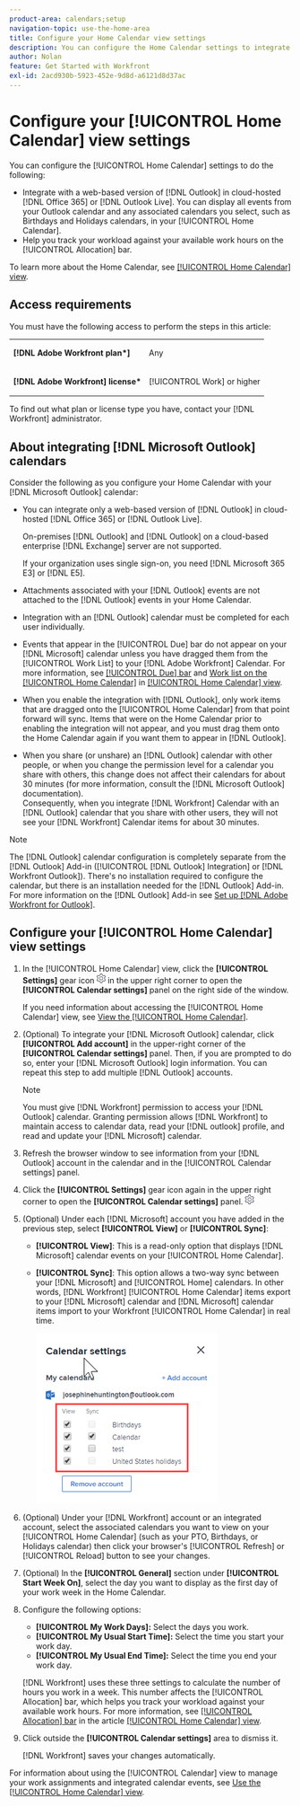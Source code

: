 ```yaml
---
product-area: calendars;setup
navigation-topic: use-the-home-area
title: Configure your Home Calendar view settings
description: You can configure the Home Calendar settings to integrate with a web-based version of Outlook and help you track your workload against your available work hours.
author: Nolan
feature: Get Started with Workfront
exl-id: 2acd930b-5923-452e-9d8d-a6121d8d37ac
---
```

# Configure your [!UICONTROL Home Calendar] view settings

You can configure the [!UICONTROL Home Calendar] settings to do the following:

* Integrate with a web-based version of [!DNL Outlook] in cloud-hosted [!DNL Office 365] or [!DNL Outlook Live]. You can display all events from your Outlook calendar and any associated calendars you select, such as Birthdays and Holidays calendars, in your [!UICONTROL Home Calendar].
* Help you track your workload against your available work hours on the [!UICONTROL Allocation] bar.

To learn more about the Home Calendar, see [[!UICONTROL Home Calendar] view](../../../workfront-basics/using-home/using-the-home-area/home-calendar-view.md).

## Access requirements

You must have the following access to perform the steps in this article:

<table style="table-layout:auto"> 
 <col> 
 </col> 
 <col> 
 </col> 
 <tbody> 
  <tr> 
   <td role="rowheader"><strong>[!DNL Adobe Workfront plan*]</strong></td> 
   <td> <p>Any</p> </td> 
  </tr> 
  <tr> 
   <td role="rowheader"><strong>[!DNL Adobe Workfront] license*</strong></td> 
   <td> <p>[!UICONTROL Work] or higher</p> </td> 
  </tr> 
 </tbody> 
</table>

To find out what plan or license type you have, contact your [!DNL Workfront] administrator.

## About integrating [!DNL Microsoft Outlook] calendars

Consider the following as you configure your Home Calendar with your [!DNL Microsoft Outlook] calendar:

* You can integrate only a web-based version of [!DNL Outlook] in cloud-hosted [!DNL Office 365] or [!DNL Outlook Live].

   On-premises [!DNL Outlook] and [!DNL Outlook] on a cloud-based enterprise [!DNL Exchange] server are not supported.

   If your organization uses single sign-on, you need [!DNL Microsoft 365 E3] or [!DNL E5].

* Attachments associated with your [!DNL Outlook] events are not attached to the [!DNL Outlook] events in your Home Calendar.
* Integration with an [!DNL Outlook] calendar must be completed for each user individually.
* Events that appear in the [!UICONTROL Due] bar do not appear on your [!DNL Microsoft] calendar unless you have dragged them from the [!UICONTROL Work List] to your [!DNL Adobe Workfront] Calendar. For more information, see [[!UICONTROL Due] bar](../../../workfront-basics/using-home/using-the-home-area/home-calendar-view.md#viewing-the-due-bar) and [Work list on the [!UICONTROL Home Calendar]](../../../workfront-basics/using-home/using-the-home-area/home-calendar-view.md#using-the-left-panel-of-the-home-view) in [[!UICONTROL Home Calendar] view](../../../workfront-basics/using-home/using-the-home-area/home-calendar-view.md).

* When you enable the integration with [!DNL Outlook], only work items that are dragged onto the [!UICONTROL Home Calendar] from that point forward will sync. Items that were on the Home Calendar prior to enabling the integration will not appear, and you must drag them onto the Home Calendar again if you want them to appear in [!DNL Outlook].
* When you share (or unshare) an [!DNL Outlook] calendar with other people, or when you change the permission level for a calendar you share with others, this change does not affect their calendars for about 30 minutes (for more information, consult the [!DNL Microsoft Outlook] documentation).\
   Consequently, when you integrate [!DNL Workfront] Calendar with an [!DNL Outlook] calendar that you share with other users, they will not see your [!DNL Workfront] Calendar items for about 30 minutes.

>[!NOTE]
>
>The [!DNL Outlook] calendar configuration is completely separate from the [!DNL Outlook] Add-in ([!UICONTROL [!DNL Outlook] Integration] or [!DNL Workfront Outlook]). There's no installation required to configure the calendar, but there is an installation needed for the [!DNL Outlook] Add-in. For more information on the [!DNL Outlook] Add-in see [Set up [!DNL Adobe Workfront for Outlook]](../../../workfront-integrations-and-apps/using-workfront-with-outlook/set-up-workfront-for-outlook.md).

## Configure your [!UICONTROL Home Calendar] view settings

1. In the [!UICONTROL Home Calendar] view, click the **[!UICONTROL Settings]** gear icon ![Calendar_Settings_gear_icon.png](assets/calendar-settings-gear-icon.png) in the upper right corner to open the **[!UICONTROL Calendar settings]** panel on the right side of the window.

   If you need information about accessing the [!UICONTROL Home Calendar] view, see [View the [!UICONTROL Home Calendar]](../../../workfront-basics/using-home/using-the-home-area/view-home-calendar.md).

1. (Optional) To integrate your [!DNL Microsoft Outlook] calendar, click **[!UICONTROL Add account]** in the upper-right corner of the **[!UICONTROL Calendar settings]** panel. Then, if you are prompted to do so, enter your [!DNL Microsoft Outlook] login information. You can repeat this step to add multiple [!DNL Outlook] accounts.

   >[!NOTE]
   >
   >You must give [!DNL Workfront] permission to access your [!DNL Outlook] calendar. Granting permission allows [!DNL Workfront] to maintain access to calendar data, read your [!DNL outlook] profile, and read and update your [!DNL Microsoft] calendar.

1. Refresh the browser window to see information from your [!DNL Outlook] account in the calendar and in the [!UICONTROL Calendar settings] panel.
1. Click the **[!UICONTROL Settings]** gear icon again in the upper right corner to open the **[!UICONTROL Calendar settings]** panel. ![Calendar_Settings_gear_icon.png](assets/calendar-settings-gear-icon.png)

1. (Optional) Under each [!DNL Microsoft] account you have added in the previous step, select **[!UICONTROL View]** or **[!UICONTROL Sync]**:

   * **[!UICONTROL View]**: This is a read-only option that displays [!DNL Microsoft] calendar events on your [!UICONTROL Home Calendar].
   * **[!UICONTROL Sync]**: This option allows a two-way sync between your [!DNL Microsoft] and [!UICONTROL Home] calendars. In other words, [!DNL Workfront] [!UICONTROL Home Calendar] items export to your [!DNL Microsoft] calendar and [!DNL Microsoft] calendar items import to your Workfront [!UICONTROL Home Calendar] in real time.

      ![](assets/view-sync-checkboxes-qs.png)

1. (Optional) Under your [!DNL Workfront] account or an integrated account, select the associated calendars you want to view on your [!UICONTROL Home Calendar] (such as your PTO, Birthdays, or Holidays calendar) then click your browser's [!UICONTROL Refresh] or [!UICONTROL Reload] button to see your changes.

1. (Optional) In the **[!UICONTROL General]** section under **[!UICONTROL Start Week On]**, select the day you want to display  as the first day of your work week in the Home Calendar.

1. Configure the following options:

   * **[!UICONTROL My Work Days]:** Select the days you work.
   * **[!UICONTROL My Usual Start Time]:** Select the time you start your work day.
   * **[!UICONTROL My Usual End Time]:** Select the time you end your work day.

   [!DNL Workfront] uses these three settings to calculate the number of hours you work in a week. This number affects the [!UICONTROL Allocation] bar, which helps you track your workload against your available work hours. For more information, see [[!UICONTROL Allocation] bar](../../../workfront-basics/using-home/using-the-home-area/home-calendar-view.md#understanding-the-allocation-of-time) in the article [[!UICONTROL Home Calendar] view](../../../workfront-basics/using-home/using-the-home-area/home-calendar-view.md).

1. Click outside the **[!UICONTROL Calendar settings]** area to dismiss it.

   [!DNL Workfront] saves your changes automatically.

For information about using the [!UICONTROL Calendar] view to manage your work assignments and integrated calendar events, see [Use the [!UICONTROL Home Calendar] view](../../../workfront-basics/using-home/using-the-home-area/use-home-calendar-view.md).

<!--
<MadCap:conditionalText data-mc-conditions="QuicksilverOrClassic.Draft mode">
(NOTE: from Courtney: [step #] Type your weekly work hours under How many hours a week do you work?This number affects the Allocation bar, which helps you track your workload against your available work hours. For more information, see "Allocation Bar" in the article "Understanding the Home Calendar View.")
</MadCap:conditionalText>
-->

